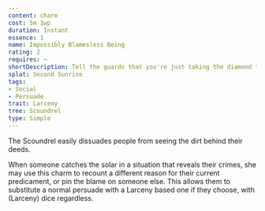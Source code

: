 ```yaml
---
content: charm
cost: 5m 1wp
duration: Instant
essence: 1
name: Impossibly Blamesless Being
rating: 2
requires: ~
shortDescription: Tell the guards that you're just taking the diamond to be cleaned
splat: Second Sunrise
tags:
- Social
- Persuade
trait: Larceny
tree: Scoundrel
type: Simple
---
```


The Scoundrel easily dissuades people from seeing the dirt behind their deeds.

When someone catches the solar in a situation that reveals their crimes, she may use this charm to recount a different reason for their current predicament, or pin the blame on someone else. This allows them to substitute a normal persuade with a Larceny based one if they choose, with (Larceny) dice regardless.
